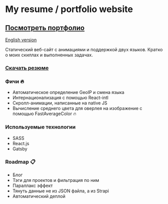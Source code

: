 # My resume / portfolio website

##  [Посмотреть портфолио](http://vladabramov.pro)
[English version](http://vladabramov.pro/en/)

Статический веб-сайт с анимациями и поддержкой двух языков. Кратко о моих скиллах и выполненных задачах.

### [Скачать резюме](http://vladabramov.pro/resume.pdf)

### Фичи :fire:

- Автоматическое определение GeoIP и смена языка 
- Интернационализация с помощью React-intl
- Скролл-анимации, написанные на native JS
- Вычисление среднего цвета для оверлея на изображение с помощью FastAverageColor :fire:

### Используемые технологии

 - SASS
 - React.js
 - Gatsby

### Roadmap :clipboard:

- Блог
- Тэги для проектов и фильтрация по ним
- Параллакс эффект
- Тянуть данные не из JSON файла, а из Strapi
- Автоматический деплой
